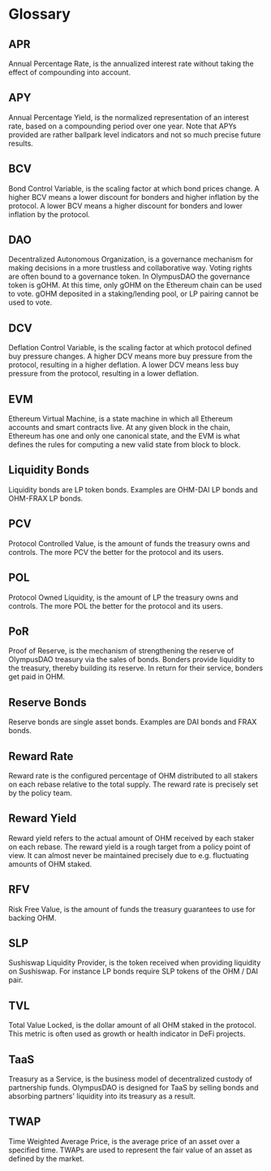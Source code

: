 # Glossary

## APR

Annual Percentage Rate, is the annualized interest rate without taking the effect of compounding into account.

## APY

Annual Percentage Yield, is the normalized representation of an interest rate, based on a compounding period over one year. Note that APYs provided are rather ballpark level indicators and not so much precise future results.

## BCV

Bond Control Variable, is the scaling factor at which bond prices change. A higher BCV means a lower discount for bonders and higher inflation by the protocol. A lower BCV means a higher discount for bonders and lower inflation by the protocol.

## DAO

Decentralized Autonomous Organization, is a governance mechanism for making decisions in a more trustless and collaborative way. Voting rights are often bound to a governance token. In OlympusDAO the governance token is gOHM.  At this time, only gOHM on the Ethereum chain can be used to vote.  gOHM deposited in a staking/lending pool, or LP pairing cannot be used to vote.

## DCV

Deflation Control Variable, is the scaling factor at which protocol defined buy pressure changes. A higher DCV means more buy pressure from the protocol, resulting in a higher deflation. A lower DCV means less buy pressure from the protocol, resulting in a lower deflation.

## EVM

Ethereum Virtual Machine, is a state machine in which all Ethereum accounts and smart contracts live. At any given block in the chain, Ethereum has one and only one canonical state, and the EVM is what defines the rules for computing a new valid state from block to block.

## Liquidity Bonds

Liquidity bonds are LP token bonds. Examples are OHM-DAI LP bonds and OHM-FRAX LP bonds.

## PCV

Protocol Controlled Value, is the amount of funds the treasury owns and controls. The more PCV the better for the protocol and its users.

## POL

Protocol Owned Liquidity, is the amount of LP the treasury owns and controls. The more POL the better for the protocol and its users.

## PoR

Proof of Reserve, is the mechanism of strengthening the reserve of OlympusDAO treasury via the sales of bonds. Bonders provide liquidity to the treasury, thereby building its reserve. In return for their service, bonders get paid in OHM.

## Reserve Bonds

Reserve bonds are single asset bonds. Examples are DAI bonds and FRAX bonds.

## Reward Rate

Reward rate is the configured percentage of OHM distributed to all stakers on each rebase relative to the total supply. The reward rate is precisely set by the policy team.

## Reward Yield

Reward yield refers to the actual amount of OHM received by each staker on each rebase. The reward yield is a rough target from a policy point of view. It can almost never be maintained precisely due to e.g. fluctuating amounts of OHM staked.

## RFV

Risk Free Value, is the amount of funds the treasury guarantees to use for backing OHM.

## SLP

Sushiswap Liquidity Provider, is the token received when providing liquidity on Sushiswap. For instance LP bonds require SLP tokens of the OHM / DAI pair.

## TVL

Total Value Locked, is the dollar amount of all OHM staked in the protocol. This metric is often used as growth or health indicator in DeFi projects.

## TaaS

Treasury as a Service, is the business model of decentralized custody of partnership funds. OlympusDAO is designed for TaaS by selling bonds and absorbing partners' liquidity into its treasury as a result.

## TWAP

Time Weighted Average Price, is the average price of an asset over a specified time. TWAPs are used to represent the fair value of an asset as defined by the market.

